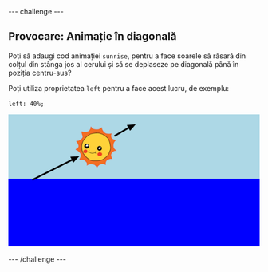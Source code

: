 \--- challenge \---

## Provocare: Animație în diagonală

Poți să adaugi cod animației `sunrise`, pentru a face soarele să răsară din colțul din stânga jos al cerului și să se deplaseze pe diagonală până în poziția centru-sus?

Poți utiliza proprietatea `left` pentru a face acest lucru, de exemplu:

    left: 40%;
    

![captură de ecran](images/sunrise-left.png)

\--- /challenge \---